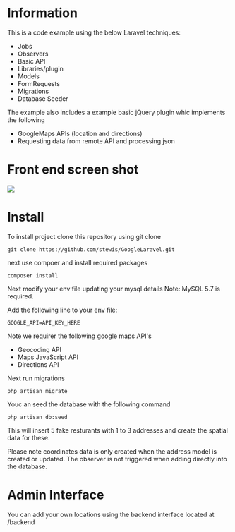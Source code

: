 # Information

This is a code example using the below Laravel techniques:

- Jobs
- Observers
- Basic API
- Libraries/plugin
- Models
- FormRequests
- Migrations
- Database Seeder

The example also includes a example basic jQuery plugin whic implements the following

- GoogleMaps APIs  (location and directions)
- Requesting data from remote API and processing json

# Front end screen shot

<img src="https://i.imgur.com/5su4xpr.jpg" />

# Install

To install project clone this repository using git clone

```
git clone https://github.com/stewis/GoogleLaravel.git
```

next use compoer and install required packages

```
composer install
```

Next modify your env file updating your mysql details  Note:  MySQL 5.7 is required.

Add the following line to your env file:

```
GOOGLE_API=API_KEY_HERE
```

Note we requirer the following google maps API's

- Geocoding API
- Maps JavaScript API
- Directions API

Next run migrations

```
php artisan migrate
```

Youc an seed the database with the following command

```
php artisan db:seed
```

This will insert 5 fake resturants with 1 to 3 addresses and create the spatial data for these.

Please note coordinates data is only created when the address model is created or updated.  The observer is not triggered when adding directly into the database.


# Admin Interface

You can add your own locations using the backend interface located at /backend

